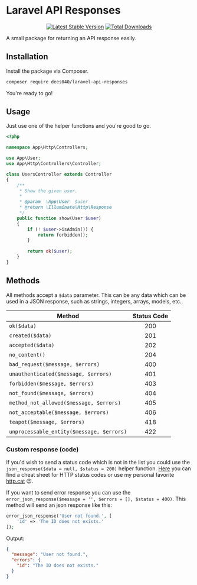 # Laravel API Responses

<p align="center">
<a href="https://packagist.org/packages/dees040/laravel-api-responses"><img src="https://poser.pugx.org/dees040/laravel-api-responses/v/stable" alt="Latest Stable Version"></a>
<a href="https://packagist.org/packages/dees040/laravel-api-responses"><img src="https://poser.pugx.org/dees040/laravel-api-responses/downloads" alt="Total Downloads"></a>
</p>

A small package for returning an API response easily.

## Installation

Install the package via Composer.

```bash
composer require dees040/laravel-api-responses
```

You're ready to go!

## Usage

Just use one of the helper functions and you're good to go.

```php
<?php

namespace App\Http\Controllers;

use App\User;
use App\Http\Controllers\Controller;

class UsersController extends Controller
{
    /**
     * Show the given user.
     *
     * @param  \App\User  $user
     * @return \Illuminate\Http\Response
     */
    public function show(User $user)
    {
        if (! $user->isAdmin()) {
            return forbidden();
        }
        
        return ok($user);
    }
}
```

## Methods

All methods accept a `$data` parameter. This can be any data which can be used in a JSON response, such as strings, integers, arrays, models, etc..

| Method                                    | Status Code   |
| ----------------------------------------- |:-------------:|
| `ok($data)`                               | 200           |
| `created($data)`                          | 201           |
| `accepted($data)`                         | 202           |
| `no_content()`                            | 204           |
| `bad_request($message, $errors)`          | 400           |
| `unauthenticated($message, $errors)`      | 401           |
| `forbidden($message, $errors)`            | 403           |
| `not_found($message, $errors)`            | 404           |
| `method_not_allowed($message, $errors)`   | 405           |
| `not_acceptable($message, $errors)`       | 406           |
| `teapot($message, $errors)`               | 418           |
| `unprocessable_entity($message, $errors)` | 422           |

### Custom response (code)

If you'd wish to send a status code which is not in the list you could use the `json_response($data = null, $status = 200)` helper function. [Here](https://www.cheatography.com/kstep/cheat-sheets/http-status-codes/) you can find a cheat sheet for HTTP status codes or use my personal favorite [http.cat](https://http.cat) 😉.

If you want to send error response you can use the `error_json_response($message = '', $errors = [], $status = 400)`. This method will send an json response like this:

```php
error_json_response('User not found.', [
    'id' => 'The ID does not exists.'
]);
```

Output:

```json
{
  "message": "User not found.",
  "errors": {
    "id": "The ID does not exists."
  }
}
```
